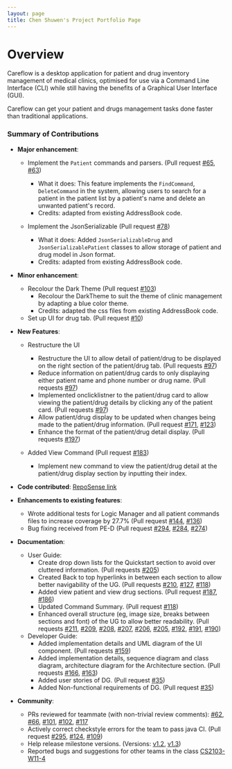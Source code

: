 ```yaml
---
layout: page
title: Chen Shuwen's Project Portfolio Page
---
```


# Overview
Careflow is a desktop application for patient and drug inventory management of medical clinics, optimised for use via a Command Line Interface (CLI) while still having the benefits of a Graphical User Interface (GUI).

Careflow can get your patient and drugs management tasks done faster than traditional applications.

### Summary of Contributions

* **Major enhancement**:
    * Implement the `Patient` commands and parsers. (Pull request [\#65](https://github.com/AY2223S2-CS2103T-W09-3/tp/pull/65), [\#63](https://github.com/AY2223S2-CS2103T-W09-3/tp/pull/63))
        * What it does: This feature implements the `FindCommand`, `DeleteCommand` in the system, allowing users to search for a patient in the patient list by a patient's name and delete an unwanted patient's record. 
        * Credits: adapted from existing AddressBook code.

    * Implement the JsonSerializable (Pull request [\#78](https://github.com/AY2223S2-CS2103T-W09-3/tp/pull/78))
        * What it does: Added `JsonSerializableDrug` and `JsonSerializablePatient` classes to allow storage of patient and drug model in Json format.
        * Credits: adapted from existing AddressBook code.

* **Minor enhancement**:
    * Recolour the Dark Theme  (Pull request [\#103](https://github.com/AY2223S2-CS2103T-W09-3/tp/pull/103))
      * Recolour the DarkTheme to suit the theme of clinic management by adapting a blue color theme.
      * Credits: adapted the css files from existing AddressBook code.
    * Set up UI for drug tab. (Pull request [\#10](https://github.com/AY2223S2-CS2103T-W09-3/tp/pull/10))

* **New Features**:
  * Restructure the UI 
    * Restructure the UI to allow detail of patient/drug to be displayed on the right section of the patient/drug tab. (Pull requests [\#97](https://github.com/AY2223S2-CS2103T-W09-3/tp/pull/97/files))
    * Reduce information on patient/drug cards to only displaying either patient name and phone number or drug name. (Pull requests [\#97](https://github.com/AY2223S2-CS2103T-W09-3/tp/pull/97/files))
    * Implemented onclicklistner to the patient/drug card to allow viewing the patient/drug details by clicking any of the patient card. (Pull requests [\#97](https://github.com/AY2223S2-CS2103T-W09-3/tp/pull/97/files))
    * Allow patient/drug display to be updated when changes being made to the patient/drug information. (Pull request [\#171](https://github.com/AY2223S2-CS2103T-W09-3/tp/pull/171), [\#123](https://github.com/AY2223S2-CS2103T-W09-3/tp/pull/123))
    * Enhance the format of the patient/drug detail display. (Pull requests [\#197](https://github.com/AY2223S2-CS2103T-W09-3/tp/pull/197/files))
    
  * Added View Command (Pull request [\#183](https://github.com/AY2223S2-CS2103T-W09-3/tp/pull/183))
    * Implement new command to view the patient/drug detail at the patient/drug display section by inputting their index. 
    
* **Code contributed**: [RepoSense link](https://nus-cs2103-ay2223s2.github.io/tp-dashboard/?search=cshuwen&breakdown=true)

* **Enhancements to existing features**:
    * Wrote additional tests for Logic Manager and all patient commands files to increase coverage by 27.7% (Pull request [\#144](https://github.com/AY2223S2-CS2103T-W09-3/tp/pull/144),  [\#136](https://github.com/AY2223S2-CS2103T-W09-3/tp/pull/136))
    * Bug fixing received from PE-D (Pull request [\#294](https://github.com/AY2223S2-CS2103T-W09-3/tp/pull/294), [\#284](https://github.com/AY2223S2-CS2103T-W09-3/tp/pull/284), [\#274](https://github.com/AY2223S2-CS2103T-W09-3/tp/pull/274))

* **Documentation**:
    * User Guide:
        * Create drop down lists for the Quickstart section to avoid over cluttered information. (Pull requests [\#205](https://github.com/AY2223S2-CS2103T-W09-3/tp/pull/205/files))
        * Created Back to top hyperlinks in between each section to allow better navigability of the UG. (Pull requests [\#210](https://github.com/AY2223S2-CS2103T-W09-3/tp/pull/210), [\#127](https://github.com/AY2223S2-CS2103T-W09-3/tp/pull/127), [\#118](https://github.com/AY2223S2-CS2103T-W09-3/tp/pull/118)) 
        * Added view patient and view drug sections. (Pull request [\#187](https://github.com/AY2223S2-CS2103T-W09-3/tp/pull/187), [\#186](https://github.com/AY2223S2-CS2103T-W09-3/tp/pull/186))
        * Updated Command Summary. (Pull request [\#118](https://github.com/AY2223S2-CS2103T-W09-3/tp/pull/118))
        * Enhanced overall structure (eg, image size, breaks between sections and font) of the UG to allow better readability. (Pull requests [\#211](https://github.com/AY2223S2-CS2103T-W09-3/tp/pull/211), [\#209](https://github.com/AY2223S2-CS2103T-W09-3/tp/pull/209), [\#208](https://github.com/AY2223S2-CS2103T-W09-3/tp/pull/208), [\#207](https://github.com/AY2223S2-CS2103T-W09-3/tp/pull/207), [\#206](https://github.com/AY2223S2-CS2103T-W09-3/tp/pull/206), [\#205](https://github.com/AY2223S2-CS2103T-W09-3/tp/pull/205), [\#192](https://github.com/AY2223S2-CS2103T-W09-3/tp/pull/192), [\#191](https://github.com/AY2223S2-CS2103T-W09-3/tp/pull/191), [\#190](https://github.com/AY2223S2-CS2103T-W09-3/tp/pull/190))
    * Developer Guide:
      * Added implementation details and UML diagram of the UI component. (Pull requests [\#159](https://github.com/AY2223S2-CS2103T-W09-3/tp/pull/159))
      * Added implementation details, sequence diagram and class diagram, architecture diagram for the Architecture section. (Pull requests [\#166](https://github.com/AY2223S2-CS2103T-W09-3/tp/pull/166), [\#163](https://github.com/AY2223S2-CS2103T-W09-3/tp/pull/163))
      * Added user stories of DG. (Pull request [\#35](https://github.com/AY2223S2-CS2103T-W09-3/tp/pull/35))
      * Added Non-functional requirements of DG. (Pull request [\#35](https://github.com/AY2223S2-CS2103T-W09-3/tp/pull/35))

* **Community**:
    * PRs reviewed for teammate (with non-trivial review comments): [\#62](https://github.com/AY2223S2-CS2103T-W09-3/tp/pull/62), [\#66](https://github.com/AY2223S2-CS2103T-W09-3/tp/pull/66), [\#101](https://github.com/AY2223S2-CS2103T-W09-3/tp/pull/101), [\#102](https://github.com/AY2223S2-CS2103T-W09-3/tp/pull/102),  [\#117](https://github.com/AY2223S2-CS2103T-W09-3/tp/pull/117)
    * Actively correct checkstyle errors for the team to pass java CI. (Pull request [\#295](https://github.com/AY2223S2-CS2103T-W09-3/tp/pull/295),  [\#124](https://github.com/AY2223S2-CS2103T-W09-3/tp/pull/124), [\#109](https://github.com/AY2223S2-CS2103T-W09-3/tp/pull/109))
    * Help release milestone versions. (Versions: [v1.2](https://github.com/AY2223S2-CS2103T-W09-3/tp/releases/tag/v1.2), [v1.3](https://github.com/AY2223S2-CS2103T-W09-3/tp/releases/tag/v1.3))
    * Reported bugs and suggestions for other teams in the class [CS2103-W11-4](https://github.com/cshuwen/ped/issues)
